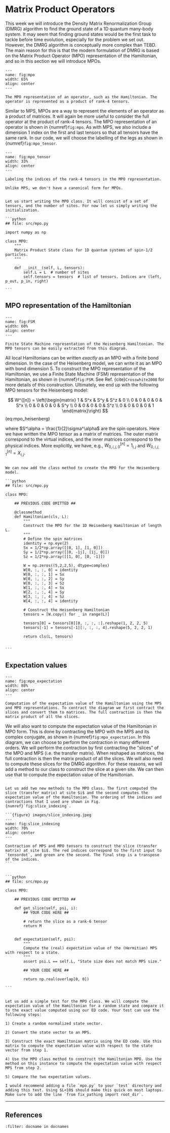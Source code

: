 # Matrix Product Operators

This week we will introduce the Density Matrix Renormalization Group (DMRG) algorithm to find the ground state of a 1D quantum many-body system. It may seem that finding ground states would be the first task to tackle before time evolution, especially for the problem we set out. However, the DMRG algorithm is conceptually more complex than TEBD. The main reason for this is that the modern formulation of DMRG is based on the Matrix Product Operator (MPO) representation of the Hamiltonian, and so in this section we will introduce MPOs.

```{figure} images/mpo.jpeg
---
name: fig:mpo
width: 65%
align: center
---

The MPO representation of an operator, such as the Hamiltonian. The operator is represented as a product of rank-4 tensors.
```

Similar to MPS, MPOs are a way to represent the elements of an operator as a product of matrices. It will again be more useful to consider the full operator at the product of rank-4 tensors. The MPO representation of an operator is shown in {numref}`fig:mpo`. As with MPS, we also include a dimension 1 index on the first and last tensors so that all tensors have the same rank. In our code, we will choose the labelling of the legs as shown in {numref}`fig:mpo_tensor`. 


```{figure} images/mpo_tensor.jpeg
---
name: fig:mpo_tensor
width: 33%
align: center
---

Labeling the indices of the rank-4 tensors in the MPO representation.
```

```{note}
Unlike MPS, we don't have a canonical form for MPOs. 
```


````{admonition} Code: MPO Class

Let us start writing the MPO class. It will consist of a set of tensors, and the number of sites. For now let us simply writing the initialization.

```python
## file: src/mpo.py

import numpy as np

class MPO:
    """
    Matrix Product State class for 1D quantum systems of spin-1/2 particles.
    """

    def __init__(self, L, tensors):
        self.L = L  # number of sites
        self.tensors = tensors  # list of tensors. Indices are (left, p_out, p_in, right)

```

````



## MPO representation of the Hamiltonian

```{figure} images/FSM.jpeg
---
name: fig:FSM
width: 60%
align: center
---

Finite State Machine representation of the Heisenberg Hamiltonian. The MPO tensors can be easily extracted from this diagram.
```

All local Hamiltonians can be written *exactly* as an MPO with a finite bond dimension. In the case of the Heisenberg model, we can write it as an MPO with bond dimension 5. To construct the MPO representation of the Hamiltonian, we use a Finite State Machine (FSM) representation of the Hamiltonian, as shown in {numref}`fig:FSM`. See Ref. {cite}`Crosswhite2008` for more details of this construction. Ultimately, we end up with the following MPO tensors for the Heisenberg model:

$$
W^{[n]} = \left(\begin{matrix}
1 & S^x & S^y & S^z & 0 \\
0 & 0 & 0 & 0 & S^x \\
0 & 0 & 0 & 0 & S^y \\
0 & 0 & 0 & 0 & S^z \\
0 & 0 & 0 & 0 & 1
\end{matrix}\right)
$$ (eq:mpo_heisenberg)

where $S^\alpha = \frac{1}{2}\sigma^\alpha$ are the spin operators. Here we have written the MPO tensor as a matrix of matrices. The outer matrix correspond to the virtual indices, and the inner matrices correspond to the physical indices. More explicitly, we have, e.g., $W^{[n]}_{0,i,j,0} = 1_{i,j}$ and $W^{[n]}_{0,i,j,1} = X_{i,j}$.


````{admonition} Code: Create Hamiltonian MPO

We can now add the class method to create the MPO for the Heisenberg model.

```python
## file: src/mpo.py

class MPO:
    
    ## PREVIOUS CODE OMITTED ##

    @classmethod
    def Hamiltonian(cls, L):
        """
        Construct the MPO for the 1D Heisenberg Hamiltonian of length L.
        """
        # Define the spin matrices
        identity = np.eye(2)
        Sx = 1/2*np.array([[0, 1], [1, 0]])
        Sy = 1/2*np.array([[0, -1j], [1j, 0]])
        Sz = 1/2*np.array([[1, 0], [0, -1]])

        W = np.zeros((5,2,2,5), dtype=complex)
        W[0, :, :, 0] = identity
        W[0, :, :, 1] = Sx
        W[0, :, :, 2] = Sy
        W[0, :, :, 3] = Sz
        W[1, :, :, 4] = Sx
        W[2, :, :, 4] = Sy
        W[3, :, :, 4] = Sz
        W[4, :, :, 4] = identity

        # Construct the Heisenberg Hamiltonian
        tensors = [W.copy() for _ in range(L)]

        tensors[0] = tensors[0][0, :, :, :].reshape(1, 2, 2, 5)
        tensors[-1] = tensors[-1][:, :, :, 4].reshape(5, 2, 2, 1)

        return cls(L, tensors)


```

````


## Expectation values

```{figure} images/mpo_expectation.jpeg
---
name: fig:mpo_expectation
width: 80%
align: center
---

Computation of the expectation value of the Hamiltonian using the MPS and MPO representations. To contract the diagram we first contract the slices and convert them to matrices. The full contraction is then the matrix product of all the slices.
```

We will also want to compute the expectation value of the Hamiltonian in MPO form. This is done by contracting the MPO with the MPS and its complex conjugate, as shown in {numref}`fig:mpo_expectation`. In this diagram, we can choose to perform the contraction in many different orders. We will perform the contraction by first contracting the "slices" of the MPO and MPS (i.e. the transfer matrix). When reshaped as matrices, the full contraction is then the matrix product of all the slices. We will also need to compute these slices for the DMRG algorithm. For these reasons, we will add a method to our class to construct the slice at a given site. We can then use that to compute the expectation value of the Hamiltonian.

````{admonition} Code: MPO Expectation Value

Let us add two new methods to the MPO class. The first computed the slice (transfer matrix) at site $i$ and the second computes the expectation value of the Hamiltonian. The ordering of the indices and contractions that I used are shown in Fig. {numref}`fig:slice_indexing`.

```{figure} images/slice_indexing.jpeg
---
name: fig:slice_indexing
width: 70%
align: center
---

Contraction of MPS and MPO tensors to construct the slice (transfer matrix) at site $i$. The red indices correspond to the first input to `tensordot`, and green are the second. The final step is a transpose of the indices.
```


```python
## file: src/mpo.py

class MPO:
    
    ## PREVIOUS CODE OMITTED ##

    def get_slice(self, psi, i):
        ## YOUR CODE HERE ##

        # return the slice as a rank-6 tensor
        return M


    def expectation(self, psi):
        """
        Compute the (real) expectation value of the (Hermitian) MPS with respect to a state.
        """
        assert psi.L == self.L, "State size does not match MPS size."

        ## YOUR CODE HERE ##

        return np.real(overlap[0, 0])   

```
````



````{admonition} Tests: MPO

Let us add a simple test for the MPO class. We will compute the expectation value of the Hamiltonian for a random state and compare it to the exact value computed using our ED code. Your test can use the following steps:

1) Create a random normalized state vector.

2) Convert the state vector to an MPS.

3) Construct the exact Hamiltonian matrix using the ED code. Use this matrix to compute the expectation value with respect to the state vector from step 1.

4) Use the MPO class method to construct the Hamiltonian MPO. Use the method on this instance to compute the expectation value with respect MPS from step 2.

5) Compare the two expectation values.

I would recommend adding a file `mpo.py` to your `test` directory and adding this test. Using $L<10$ should make this quick on most laptops. Make sure to add the line `from fix_pathing import root_dir`. 

````





---

## References

```{bibliography}
:filter: docname in docnames
```